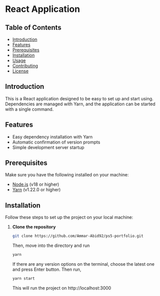 # React Application

## Table of Contents

- [Introduction](#introduction)
- [Features](#features)
- [Prerequisites](#prerequisites)
- [Installation](#installation)
- [Usage](#usage)
- [Contributing](#contributing)
- [License](#license)

## Introduction

This is a React application designed to be easy to set up and start using. Dependencies are managed with Yarn, and the application can be started with a single command.

## Features

- Easy dependency installation with Yarn
- Automatic confirmation of version prompts
- Simple development server startup

## Prerequisites

Make sure you have the following installed on your machine:

- [Node.js](https://nodejs.org/) (v18 or higher)
- [Yarn](https://yarnpkg.com/) (v1.22.0 or higher)

## Installation

Follow these steps to set up the project on your local machine:

1. **Clone the repository**

   ```sh
   git clone https://github.com/Ammar-Abid92/ps5-portfolio.git
   ```

   Then, move into the directory and run

   ```sh
   yarn
   ```

   If there are any version options on the terminal, choose the latest one and press Enter button. Then run,

   ```sh
   yarn start
   ```

   This will run the project on http://localhost:3000
